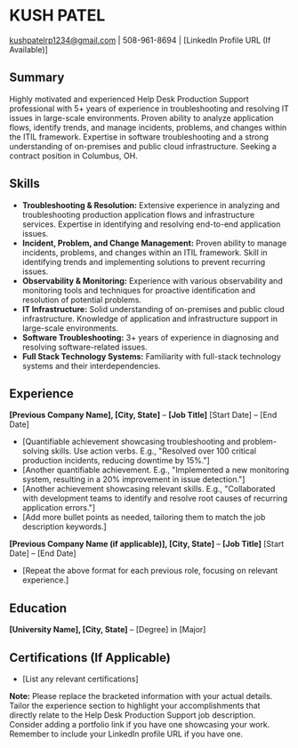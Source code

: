 # KUSH PATEL

kushpatelrp1234@gmail.com | 508-961-8694 | [LinkedIn Profile URL (If Available)]


## Summary

Highly motivated and experienced Help Desk Production Support professional with 5+ years of experience in troubleshooting and resolving IT issues in large-scale environments. Proven ability to analyze application flows, identify trends, and manage incidents, problems, and changes within the ITIL framework. Expertise in software troubleshooting and a strong understanding of on-premises and public cloud infrastructure.  Seeking a contract position in Columbus, OH.


## Skills

* **Troubleshooting & Resolution:**  Extensive experience in analyzing and troubleshooting production application flows and infrastructure services. Expertise in identifying and resolving end-to-end application issues.
* **Incident, Problem, and Change Management:**  Proven ability to manage incidents, problems, and changes within an ITIL framework.  Skill in identifying trends and implementing solutions to prevent recurring issues.
* **Observability & Monitoring:**  Experience with various observability and monitoring tools and techniques for proactive identification and resolution of potential problems.
* **IT Infrastructure:**  Solid understanding of on-premises and public cloud infrastructure. Knowledge of application and infrastructure support in large-scale environments.
* **Software Troubleshooting:** 3+ years of experience in diagnosing and resolving software-related issues.
* **Full Stack Technology Systems:**  Familiarity with full-stack technology systems and their interdependencies.


## Experience

**[Previous Company Name], [City, State]** – **[Job Title]**  [Start Date] – [End Date]

* [Quantifiable achievement showcasing troubleshooting and problem-solving skills.  Use action verbs.  E.g., "Resolved over 100 critical production incidents, reducing downtime by 15%."]
* [Another quantifiable achievement. E.g., "Implemented a new monitoring system, resulting in a 20% improvement in issue detection."]
* [Another achievement showcasing relevant skills.  E.g., "Collaborated with development teams to identify and resolve root causes of recurring application errors."]
* [Add more bullet points as needed, tailoring them to match the job description keywords.]

**[Previous Company Name (if applicable)], [City, State]** – **[Job Title]** [Start Date] – [End Date]

* [Repeat the above format for each previous role, focusing on relevant experience.]


## Education

**[University Name], [City, State]** – [Degree] in [Major]


## Certifications (If Applicable)

* [List any relevant certifications]


**Note:** Please replace the bracketed information with your actual details.  Tailor the experience section to highlight your accomplishments that directly relate to the Help Desk Production Support job description.  Consider adding a portfolio link if you have one showcasing your work.  Remember to include your LinkedIn profile URL if you have one.
